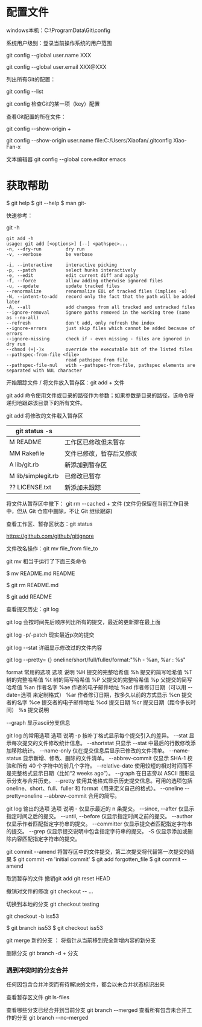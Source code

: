 # 配置文件

windows本机：C:\ProgramData\Git\config

系统用户级别：登录当前操作系统的用户范围

git config --global user.name XXX

git config --global user.email XXX@XXX

列出所有Git的配置：

git config --list

git config <key> 检查Git的某一项（key）配置

查看Git配置的所在文件：

git config --show-origin + <key>

git config --show-origin user.name file:C:/Users/Xiaofan/.gitconfig Xiao-Fan-x

文本编辑器
git config --global core.editor emacs


# 获取帮助

$ git help <verb>
$ git <verb> --help $ man git-<verb>

快速参考：

git -h

```shell
git add -h
usage: git add [<options>] [--] <pathspec>...
-n, --dry-run         dry run
-v, --verbose         be verbose

-i, --interactive     interactive picking
-p, --patch           select hunks interactively
-e, --edit            edit current diff and apply
-f, --force           allow adding otherwise ignored files
-u, --update          update tracked files
--renormalize         renormalize EOL of tracked files (implies -u)
-N, --intent-to-add   record only the fact that the path will be added later
-A, --all             add changes from all tracked and untracked files
--ignore-removal      ignore paths removed in the working tree (same as --no-all)
--refresh             don't add, only refresh the index
--ignore-errors       just skip files which cannot be added because of errors
--ignore-missing      check if - even missing - files are ignored in dry run
--chmod (+|-)x        override the executable bit of the listed files
--pathspec-from-file <file>
                      read pathspec from file
--pathspec-file-nul   with --pathspec-from-file, pathspec elements are separated with NUL character
```

开始跟踪文件 / 将文件放入暂存区：git add + 文件

git add 命令使用文件或目录的路径作为参数；如果参数是目录的路径，该命令将递归地跟踪该目录下的所有文件。

git add 将修改的文件载入暂存区

| git status -s           |                          |
| ----------------------- | ------------------------ |
| M README                | 工作区已修改但未暂存     |
| MM Rakefile             | 文件已修改，暂存后又修改 |
| A      lib/git.rb       | 新添加到暂存区           |
| M      lib/simplegit.rb | 已修改已暂存             |
| ?? LICENSE.txt     | 新添加未跟踪             |

将文件从暂存区中撤下： git rm --cached + 文件  (文件仍保留在当前工作目录中，但从 Git 仓库中删除，不让 Git 继续跟踪)

查看工作区、暂存区状态：git status

https://github.com/github/gitignore

文件改名操作：git mv file_from file_to

git mv 相当于运行了下面三条命令

$ mv README.md README

$ git rm README.md

$ git add README



查看提交历史：git log

git log 会按时间先后顺序列出所有的提交，最近的更新排在最上面

git log -p/-patch 现实最近p次的提交

git log --stat 详细显示修改过的文件内容


git log --pretty= {} oneline/short/full/fuller/format:"%h - %an, %ar : %s"

format 常用的选项
选项 说明
%H 提交的完整哈希值
%h 提交的简写哈希值
%T 树的完整哈希值
%t 树的简写哈希值
%P 父提交的完整哈希值
%p 父提交的简写哈希值
%an 作者名字
%ae 作者的电子邮件地址
%ad 作者修订日期（可以用 --date=选项 来定制格式）
%ar 作者修订日期，按多久以前的方式显示
%cn 提交者的名字
%ce 提交者的电子邮件地址
%cd 提交日期
%cr 提交日期（距今多长时间）
%s 提交说明

--graph 显示ascii分支信息

 git log 的常用选项
选项 说明
-p 按补丁格式显示每个提交引入的差异。
--stat 显示每次提交的文件修改统计信息。
--shortstat 只显示 --stat 中最后的行数修改添加移除统计。
--name-only 仅在提交信息后显示已修改的文件清单。
--name-status 显示新增、修改、删除的文件清单。
--abbrev-commit 仅显示 SHA-1 校验和所有 40 个字符中的前几个字符。
--relative-date 使用较短的相对时间而不是完整格式显示日期（比如“2 weeks ago”）。
--graph 在日志旁以 ASCII 图形显示分支与合并历史。
--pretty 使用其他格式显示历史提交信息。可用的选项包括 oneline、short、full、fuller 和
format（用来定义自己的格式）。
--oneline --pretty=oneline --abbrev-commit 合用的简写。


git log 输出的选项
选项 说明
-<n> 仅显示最近的 n 条提交。
--since, --after 仅显示指定时间之后的提交。
--until, --before 仅显示指定时间之前的提交。
--author 仅显示作者匹配指定字符串的提交。
--committer 仅显示提交者匹配指定字符串的提交。
--grep 仅显示提交说明中包含指定字符串的提交。
-S 仅显示添加或删除内容匹配指定字符串的提交。

 git commit --amend
将暂存区中的文件提交，第二次提交将代替第一次提交的结果
$ git commit -m 'initial commit'
$ git add forgotten_file
$ git commit --amend

取消暂存的文件  撤销git add
git reset HEAD <file>

撤销对文件的修改
git checkout -- <file>...

切换到本地的分支
git checkout testing



git checkout -b iss53

$ git branch iss53
$ git checkout iss53



git merge 新的分支 ： 将指针从当前移到完全新增内容的新分支

删除分支
 git branch -d + 分支


### 遇到冲突时的分支合并
任何因包含合并冲突而有待解决的文件，都会以未合并状态标识出来


查看暂存区文件
git ls-files

查看哪些分支已经合并到当前分支
git branch --merged
查看所有包含未合并工作的分支
git branch --no-merged
